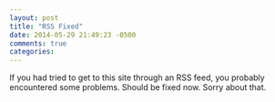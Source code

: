 ```yaml
---
layout: post
title: "RSS Fixed"
date: 2014-05-29 21:49:23 -0500
comments: true
categories: 
---
```

If you had tried to get to this site through an RSS feed, you probably encountered some problems. Should be fixed now. Sorry about that.

